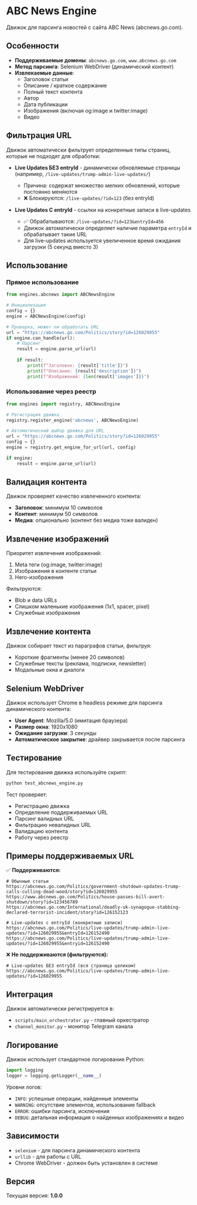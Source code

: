 # ABC News Engine

Движок для парсинга новостей с сайта ABC News (abcnews.go.com).

## Особенности

- **Поддерживаемые домены**: `abcnews.go.com`, `www.abcnews.go.com`
- **Метод парсинга**: Selenium WebDriver (динамический контент)
- **Извлекаемые данные**:
  - Заголовок статьи
  - Описание / краткое содержание
  - Полный текст контента
  - Автор
  - Дата публикации
  - Изображения (включая og:image и twitter:image)
  - Видео

## Фильтрация URL

Движок автоматически фильтрует определенные типы страниц, которые не подходят для обработки:

- **Live Updates БЕЗ entryId** - динамически обновляемые страницы (например, `/live-updates/trump-admin-live-updates/`)
  - Причина: содержат множество мелких обновлений, которые постоянно меняются
  - ❌ Блокируются: `/live-updates/?id=123` (без entryId)
  
- **Live Updates С entryId** - ссылки на конкретные записи в live-updates
  - ✅ Обрабатываются: `/live-updates/?id=123&entryId=456`
  - Движок автоматически определяет наличие параметра `entryId` и обрабатывает такие URL
  - Для live-updates используется увеличенное время ожидания загрузки (5 секунд вместо 3)

## Использование

### Прямое использование

```python
from engines.abcnews import ABCNewsEngine

# Инициализация
config = {}
engine = ABCNewsEngine(config)

# Проверка, может ли обработать URL
url = "https://abcnews.go.com/Politics/story?id=126029955"
if engine.can_handle(url):
    # Парсинг
    result = engine.parse_url(url)
    
    if result:
        print(f"Заголовок: {result['title']}")
        print(f"Описание: {result['description']}")
        print(f"Изображений: {len(result['images'])}")
```

### Использование через реестр

```python
from engines import registry, ABCNewsEngine

# Регистрация движка
registry.register_engine('abcnews', ABCNewsEngine)

# Автоматический выбор движка для URL
url = "https://abcnews.go.com/Politics/story?id=126029955"
config = {}
engine = registry.get_engine_for_url(url, config)

if engine:
    result = engine.parse_url(url)
```

## Валидация контента

Движок проверяет качество извлеченного контента:

- **Заголовок**: минимум 10 символов
- **Контент**: минимум 50 символов
- **Медиа**: опционально (контент без медиа тоже валиден)

## Извлечение изображений

Приоритет извлечения изображений:

1. Meta теги (og:image, twitter:image)
2. Изображения в контенте статьи
3. Hero-изображения

Фильтруются:
- Blob и data URLs
- Слишком маленькие изображения (1x1, spacer, pixel)
- Служебные изображения

## Извлечение контента

Движок собирает текст из параграфов статьи, фильтруя:
- Короткие фрагменты (менее 20 символов)
- Служебные тексты (реклама, подписки, newsletter)
- Модальные окна и диалоги

## Selenium WebDriver

Движок использует Chrome в headless режиме для парсинга динамического контента:

- **User Agent**: Mozilla/5.0 (имитация браузера)
- **Размер окна**: 1920x1080
- **Ожидание загрузки**: 3 секунды
- **Автоматическое закрытие**: драйвер закрывается после парсинга

## Тестирование

Для тестирования движка используйте скрипт:

```bash
python test_abcnews_engine.py
```

Тест проверяет:
- Регистрацию движка
- Определение поддерживаемых URL
- Парсинг валидных URL
- Фильтрацию невалидных URL
- Валидацию контента
- Работу через реестр

## Примеры поддерживаемых URL

✅ **Поддерживаются:**
```
# Обычные статьи
https://abcnews.go.com/Politics/government-shutdown-updates-trump-calls-culling-dead-wood/story?id=126029955
https://www.abcnews.go.com/Politics/house-passes-bill-avert-shutdown/story?id=123456789
https://abcnews.go.com/International/deadly-uk-synagogue-stabbing-declared-terrorist-incident/story?id=126152123

# Live-updates с entryId (конкретные записи)
https://abcnews.go.com/Politics/live-updates/trump-admin-live-updates/?id=126029955&entryId=126152490
https://abcnews.go.com/Politics/live-updates/trump-admin-live-updates/?id=126029955&entryid=126152490
```

❌ **Не поддерживаются (фильтруются):**
```
# Live-updates БЕЗ entryId (вся страница целиком)
https://abcnews.go.com/Politics/live-updates/trump-admin-live-updates/?id=126029955
```

## Интеграция

Движок автоматически регистрируется в:
- `scripts/main_orchestrator.py` - главный оркестратор
- `channel_monitor.py` - монитор Telegram канала

## Логирование

Движок использует стандартное логирование Python:

```python
import logging
logger = logging.getLogger(__name__)
```

Уровни логов:
- `INFO`: успешные операции, найденные элементы
- `WARNING`: отсутствие элементов, использование fallback
- `ERROR`: ошибки парсинга, исключения
- `DEBUG`: детальная информация о найденных изображениях и видео

## Зависимости

- `selenium` - для парсинга динамического контента
- `urllib` - для работы с URL
- Chrome WebDriver - должен быть установлен в системе

## Версия

Текущая версия: **1.0.0**

